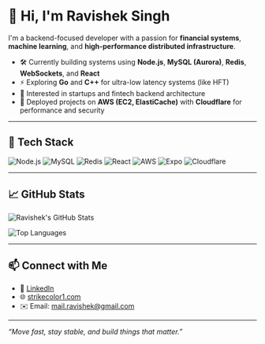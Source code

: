 # 👋 Hi, I'm Ravishek Singh

I'm a backend-focused developer with a passion for **financial systems**, **machine learning**, and **high-performance distributed infrastructure**.

- 🛠️ Currently building systems using **Node.js**, **MySQL (Aurora)**, **Redis**, **WebSockets**, and **React**
- ⚡ Exploring **Go** and **C++** for ultra-low latency systems (like HFT)
- 💼 Interested in startups and fintech backend architecture
- 🚀 Deployed projects on **AWS (EC2, ElastiCache)** with **Cloudflare** for performance and security

---

## 🔧 Tech Stack

![Node.js](https://img.shields.io/badge/-Node.js-333?style=flat&logo=node.js)
![MySQL](https://img.shields.io/badge/-MySQL-00758F?style=flat&logo=mysql)
![Redis](https://img.shields.io/badge/-Redis-D82C20?style=flat&logo=redis)
![React](https://img.shields.io/badge/-React-333?style=flat&logo=react)
![AWS](https://img.shields.io/badge/-AWS-232F3E?style=flat&logo=amazon-aws)
![Expo](https://img.shields.io/badge/-Expo-000020?style=flat&logo=expo)
![Cloudflare](https://img.shields.io/badge/-Cloudflare-F38020?style=flat&logo=cloudflare)

---

## 📈 GitHub Stats

![Ravishek's GitHub Stats](https://github-readme-stats.vercel.app/api?username=your-username&show_icons=true&theme=radical)

![Top Languages](https://github-readme-stats.vercel.app/api/top-langs/?username=your-username&layout=compact&theme=radical)

---

## 📫 Connect with Me

- 💼 [LinkedIn](https://www.linkedin.com/in/ravishek-singh-000b50118)
- 🌐 [strikecolor1.com](https://strikecolor1.com)
- ✉️ Email: mail.ravishek@gmail.com

---

_“Move fast, stay stable, and build things that matter.”_
